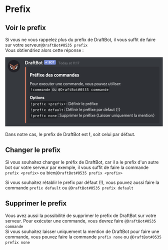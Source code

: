 # Prefix

## Voir le prefix

Si vous ne vous rappelez plus du prefix de DraftBot, il vous suffit de faire sur votre serveur`@DraftBot#0535 prefix`   
Vous obtiendriez alors cette réponse :  

![R&#xE9;ponse de DraftBot &#xE0; @DraftBot\#0535 prefix ](../.gitbook/assets/image%20%286%29.png)

Dans notre cas, le prefix de DraftBot est **!**, soit celui par défaut.

## Changer le prefix

Si vous souhaitez changer le préfix de DraftBot, car il a le prefix d'un autre bot sur votre serveur par exemple, il vous suffit de faire la commande `prefix <prefix>` ou bien`@DraftBot#0535 prefix <prefix>`  
  
Si vous souhaitez rétablir le prefix par défaut \(!\), vous pouvez aussi faire la commande `prefix default` ou `@DraftBot#0535 prefix default`

## Supprimer le prefix

Vous avez aussi la possibilité de supprimer le prefix de DraftBot sur votre serveur. Pour exécuter une commande, vous devrez faire `@DraftBot#0535 commande`  
Si vous souhaitez laisser uniquement la mention de DraftBot pour faire une commande, vous pouvez faire la commande `prefix none` ou `@DraftBot#0535 prefix none`



